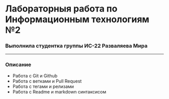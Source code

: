 # Лабораторныя работа по Информационным технологиям №2
### Выполнила студентка группы ИС-22 Разваляева Мира

---
### Описание
- Работа с Git и Github
- Работа с ветками и Pull Request
- Работа с тегами и релизами
- Работа с Readme и markdown синтаксисом

